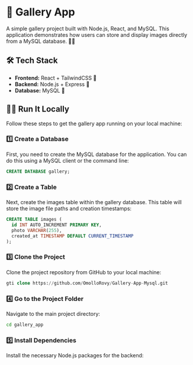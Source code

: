 # 📸 Gallery App


A simple gallery project built with Node.js, React, and MySQL. This application demonstrates how users can store and display images directly from a MySQL database. 💾✨

## 🛠️ Tech Stack

* **Frontend:** React + TailwindCSS 🎨
* **Backend:** Node.js + Express 🚀
* **Database:** MySQL 🐬

## 🏃‍♂️ Run It Locally

Follow these steps to get the gallery app running on your local machine:

### 1️⃣ Create a Database

First, you need to create the MySQL database for the application. You can do this using a MySQL client or the command line:

```sql
CREATE DATABASE gallery;
```

### 2️⃣ Create a Table
Next, create the images table within the gallery database. This table will store the image file paths and creation timestamps:
```sql
CREATE TABLE images (
  id INT AUTO_INCREMENT PRIMARY KEY,
  photo VARCHAR(255),
  created_at TIMESTAMP DEFAULT CURRENT_TIMESTAMP
);
```
### 3️⃣ Clone the Project
Clone the project repository from GitHub to your local machine:
```sql
gti clone https://github.com/OmolloRovy/Gallery-App-Mysql.git

```
### 4️⃣ Go to the Project Folder
Navigate to the main project directory:

``` cmd
cd gallery_app

```

### 5️⃣ Install Dependencies
Install the necessary Node.js packages for the backend:

